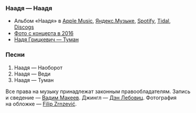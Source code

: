 ### Наадя — Наадя

- Альбом «Наадя» в
  [Apple Music](https://music.apple.com/album/1457277419),
  [Яндекс.Музыке](https://music.yandex.ru/album/13111040),
  [Spotify](https://open.spotify.com/album/4Y5UE0V9iwLeodL0g2Caaf),
  [Tidal](https://tidal.com/browse/album/106301408),
  [Discogs](https://www.discogs.com/master/914294)
- [Фото с концерта в 2016](https://www.instagram.com/p/BFUUpb4HdlH/)
- [Надя Грицкевич — Туман](https://youtu.be/4_bo5Movtwo)

### Песни

1. Наадя — Наоборот
2. Наадя — Веди
3. Наадя — Туман

Все права на музыку принадлежат законным правообладателям.
Запись и сведение — [Вадим Макеев](https://twitter.com/pepelsbey).
Джингл — [Дэн Лебовиц](https://www.youtube.com/channel/UC38A5qHrlc_Zgua7vL4b96w).
Фотография на обложке — [Filip Zrnzević](https://unsplash.com/photos/QsWG0kjPQRY).
